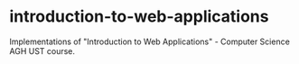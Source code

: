 # introduction-to-web-applications
Implementations of "Introduction to Web Applications" - Computer Science AGH UST course.
